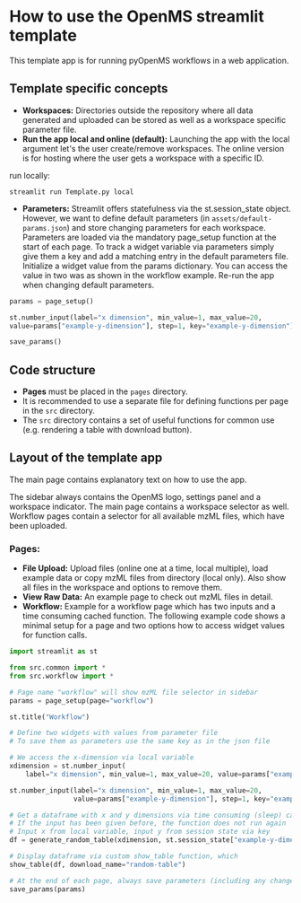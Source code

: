 # How to use the OpenMS streamlit template

This template app is for running pyOpenMS workflows in a web application.

## Template specific concepts

- **Workspaces:** Directories outside the repository where all data generated and uploaded can be stored as well as a workspace specific parameter file.
- **Run the app local and online (default):** Launching the app with the local argument let's the user create/remove workspaces. The online version is for hosting where the user gets a workspace with a specific ID.

run locally:

`streamlit run Template.py local`

- **Parameters:** Streamlit offers statefulness via the st.session_state object. However, we want to define default parameters (in `assets/default-params.json`) and store changing parameters for each workspace. Parameters are loaded via the mandatory page_setup function at the start of each page. To track a widget variable via parameters simply give them a key and add a matching entry in the default parameters file. Initialize a widget value from the params dictionary. You can access the value in two was as shown in the workflow example. Re-run the app when changing default parameters.

```python
params = page_setup()

st.number_input(label="x dimension", min_value=1, max_value=20,
value=params["example-y-dimension"], step=1, key="example-y-dimension")

save_params()
```


## Code structure

- **Pages** must be placed in the `pages` directory.
- It is recommended to use a separate file for defining functions per page in the `src` directory.
- The `src` directory contains a set of useful functions for common use (e.g. rendering a table with download button).

## Layout of the template app

The main page contains explanatory text on how to use the app.

The sidebar always contains the OpenMS logo, settings panel and a workspace indicator. The main page contains a workspace selector as well.
Workflow pages contain a selector for all available mzML files, which have been uploaded.

### Pages:

- **File Upload:** Upload files (online one at a time, local multiple), load example data or copy mzML files from directory (local only). Also show all files in the workspace and options to remove them.
- **View Raw Data:** An example page to check out mzML files in detail.
- **Workflow:** Example for a workflow page which has two inputs and a time consuming cached function. The following example code shows a minimal setup for a page and two options how to access widget values for function calls.

```python
import streamlit as st

from src.common import *
from src.workflow import *

# Page name "workflow" will show mzML file selector in sidebar
params = page_setup(page="workflow")

st.title("Workflow")

# Define two widgets with values from parameter file
# To save them as parameters use the same key as in the json file

# We access the x-dimension via local variable
xdimension = st.number_input(
    label="x dimension", min_value=1, max_value=20, value=params["example-x-dimension"], step=1, key="example-x-dimension")

st.number_input(label="x dimension", min_value=1, max_value=20,
                value=params["example-y-dimension"], step=1, key="example-y-dimension")

# Get a dataframe with x and y dimensions via time consuming (sleep) cached function
# If the input has been given before, the function does not run again
# Input x from local variable, input y from session state via key
df = generate_random_table(xdimension, st.session_state["example-y-dimension"])

# Display dataframe via custom show_table function, which
show_table(df, download_name="random-table")

# At the end of each page, always save parameters (including any changes via widgets with key)
save_params(params)
```